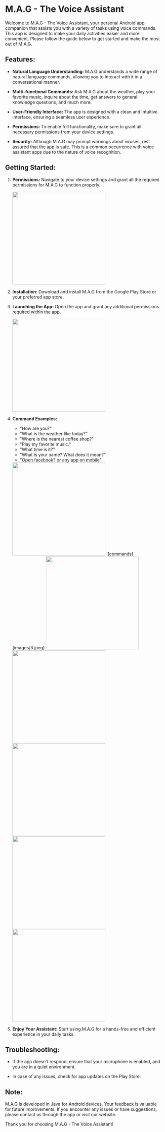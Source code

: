 # M.A.G - The Voice Assistant

Welcome to M.A.G - The Voice Assistant, your personal Android app companion that assists you with a variety of tasks using voice commands. This app is designed to make your daily activities easier and more convenient. Please follow the guide below to get started and make the most out of M.A.G.

## Features:

- **Natural Language Understanding:** M.A.G understands a wide range of natural language commands, allowing you to interact with it in a conversational manner.

- **Multi-functional Commands:** Ask M.A.G about the weather, play your favorite music, inquire about the time, get answers to general knowledge questions, and much more.

- **User-Friendly Interface:** The app is designed with a clean and intuitive interface, ensuring a seamless user experience.

- **Permissions:** To enable full functionality, make sure to grant all necessary permissions from your device settings.

- **Security:** Although M.A.G may prompt warnings about viruses, rest assured that the app is safe. This is a common occurrence with voice assistant apps due to the nature of voice recognition.

## Getting Started:

1. **Permissions:** Navigate to your device settings and grant all the required permissions for M.A.G to function properly.

  
   
   <img src="images/per.jpeg" width="300" height=auto />

3. **Installation:** Download and install M.A.G from the Google Play Store or your preferred app store.

4. **Launching the App:** Open the app and grant any additional permissions required within the app.


   <img src="images/1.jpeg" width="300" height=auto />
5. **Command Examples:**
   - "How are you?"
   - "What is the weather like today?"
   - "Where is the nearest coffee shop?"
   - "Play my favorite music."
   - "What time is it?"
   - "What is your name? What does it mean?"
   - "Open facebook? or any app on mobile"

   
   
   <img src="images/2.jpeg" width="300" height=auto />
   ![commands](images/3.jpeg)
  
   <img src="images/3.jpeg" width="300" height=auto />
  
   
   <img src="images/4.jpeg" width="300" height=auto />
  
   
   <img src="images/f.jpeg" width="300" height=auto />
   
   <img src="images/p1.jpeg" width="300" height=auto />
  

   <img src="images/p2.jpeg" width="300" height=auto />

7. **Enjoy Your Assistant:** Start using M.A.G for a hands-free and efficient experience in your daily tasks.

## Troubleshooting:

- If the app doesn't respond, ensure that your microphone is enabled, and you are in a quiet environment.

- In case of any issues, check for app updates on the Play Store.

## Note:

M.A.G is developed in Java for Android devices. Your feedback is valuable for future improvements. If you encounter any issues or have suggestions, please contact us through the app or visit our website.

Thank you for choosing M.A.G - The Voice Assistant!
